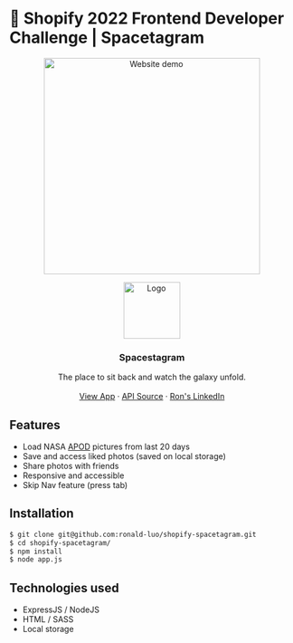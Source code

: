 # 🚀 Shopify 2022 Frontend Developer Challenge | Spacetagram

<p align="center"><img src="https://user-images.githubusercontent.com/67345874/149279435-f2b96739-a7ec-4a39-82e0-068e64594be8.gif" alt="Website demo" height="382px"></p>

<p align="center">
    <img src="https://user-images.githubusercontent.com/67345874/149563725-043babe4-3098-45a7-992b-bec8d24d6124.png" alt="Logo" width="100" height="100" style="object-fit:cover">
  </a>

  <h3 align="center">Spacestagram</h3>

  <p align="center">
    The place to sit back and watch the galaxy unfold.
    <br />
    <br />
    <a href="https://shopify-spacetagram.ronald-luo.repl.co/">View App</a>
    ·
    <a href="https://api.nasa.gov/">API Source</a>
    ·
    <a href="https://www.linkedin.com/in/ronald-luo-a0ba181a4/">Ron's LinkedIn</a>
  </p>
</p>

## Features

- Load NASA [APOD](https://apod.nasa.gov/apod/) pictures from last 20 days
- Save and access liked photos (saved on local storage)
- Share photos with friends
- Responsive and accessible
- Skip Nav feature (press tab)

## Installation

```bash
$ git clone git@github.com:ronald-luo/shopify-spacetagram.git
$ cd shopify-spacetagram/
$ npm install
$ node app.js
```

## Technologies used

- ExpressJS / NodeJS
- HTML / SASS
- Local storage
